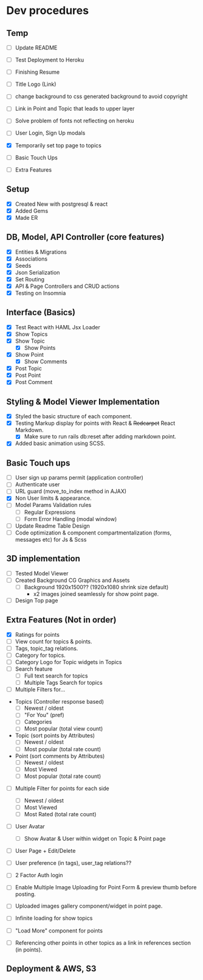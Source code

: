 # Dev procedures

## Temp

- [ ] Update README
- [ ] Test Deployment to Heroku
- [ ] Finishing Resume
- [ ] Title Logo (Link)
- [ ] change background to css generated background to avoid copyright
- [ ] Link in Point and Topic that leads to upper layer
- [ ] Solve problem of fonts not reflecting on heroku
- [ ] User Login, Sign Up modals
- [x] Temporarily set top page to topics

- [ ] Basic Touch Ups
- [ ] Extra Features

## Setup

- [x] Created New with postgresql & react
- [x] Added Gems
- [x] Made ER

## DB, Model, API Controller (core features)

- [x] Entities & Migrations
- [x] Associations
- [x] Seeds
- [x] Json Serialization
- [x] Set Routing
- [x] API & Page Controllers and CRUD actions
- [x] Testing on Insomnia

## Interface (Basics)

- [x] Test React with HAML Jsx Loader
- [x] Show Topics
- [x] Show Topic
  - [x] Show Points
- [x] Show Point
  - [x] Show Comments
- [x] Post Topic
- [x] Post Point
- [x] Post Comment

## Styling & Model Viewer Implementation

- [x] Styled the basic structure of each component.
- [x] Testing Markup display for points with React & ~~Redcarpet~~ React Markdown.
  - [x] Make sure to run rails db:reset after adding markdown point.
- [x] Added basic animation using SCSS.

## Basic Touch ups

- [ ] User sign up params permit (application controller)
- [ ] Authenticate user
- [ ] URL guard (move_to_index method in AJAX)
- [x] Non User limits & appearance.
- [ ] Model Params Validation rules
  - [ ] Regular Expressions
  - [ ] Form Error Handling (modal window)
- [ ] Update Readme Table Design
- [ ] Code optimization & component compartmentalization (forms, messages etc) for Js & Scss

## 3D implementation

- [ ] Tested Model Viewer
- [ ] Created Background CG Graphics and Assets
  - [ ] Background 1920x1500?? (1920x1080 shrink size default)
    - x2 images joined seamlessly for show point page.
- [ ] Design Top page

## Extra Features (Not in order)

- [x] Ratings for points
- [ ] View count for topics & points.
- [ ] Tags, topic_tag relations.
- [ ] Category for topics.
- [ ] Category Logo for Topic widgets in Topics
- [ ] Search feature
  - [ ] Full text search for topics
  - [ ] Multiple Tags Search for topics
- [ ] Multiple Filters for...
- Topics (Controller response based)
  - [ ] Newest / oldest
  - [ ] "For You" (pref)
  - [ ] Categories
  - [ ] Most popular (total view count)
- Topic (sort points by Attributes)
  - [ ] Newest / oldest
  - [ ] Most popular (total rate count)
- Point (sort comments by Attributes)
  - [ ] Newest / oldest
  - [ ] Most Viewed
  - [ ] Most popular (total rate count)
- [ ] Multiple Filter for points for each side

  - [ ] Newest / oldest
  - [ ] Most Viewed
  - [ ] Most Rated (total rate count)

- [ ] User Avatar
  - [ ] Show Avatar & User within widget on Topic & Point page
- [ ] User Page + Edit/Delete
- [ ] User preference (in tags), user_tag relations??
- [ ] 2 Factor Auth login
- [ ] Enable Multiple Image Uploading for Point Form & preview thumb before posting.
- [ ] Uploaded images gallery component/widget in point page.
- [ ] Infinite loading for show topics
- [ ] "Load More" component for points
- [ ] Referencing other points in other topics as a link in references section (in points).

## Deployment & AWS, S3
